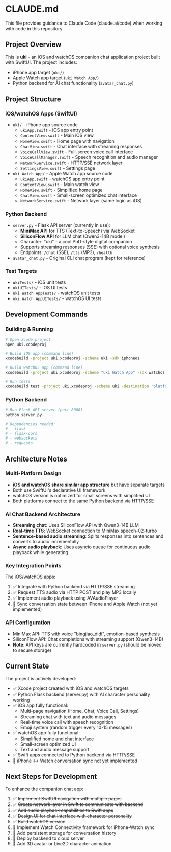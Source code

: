 # CLAUDE.md

This file provides guidance to Claude Code (claude.ai/code) when working with code in this repository.

## Project Overview

This is **uki** - an iOS and watchOS companion chat application project built with SwiftUI. The project includes:
- iPhone app target (`uki/`)
- Apple Watch app target (`uki Watch App/`)
- Python backend for AI chat functionality (`avatar_chat.py`)

## Project Structure

### iOS/watchOS Apps (SwiftUI)
- `uki/` - iPhone app source code
  - `ukiApp.swift` - iOS app entry point
  - `ContentView.swift` - Main iOS view
  - `HomeView.swift` - Home page with navigation
  - `ChatView.swift` - Chat interface with streaming responses
  - `VoiceCallView.swift` - Full-screen voice call interface
  - `VoiceCallManager.swift` - Speech recognition and audio manager
  - `NetworkService.swift` - HTTP/SSE network layer
  - `SettingsView.swift` - Settings page
- `uki Watch App/` - Apple Watch app source code
  - `ukiApp.swift` - watchOS app entry point
  - `ContentView.swift` - Main watch view
  - `HomeView.swift` - Simplified home page
  - `ChatView.swift` - Small-screen optimized chat interface
  - `NetworkService.swift` - Network layer (same logic as iOS)

### Python Backend
- `server.py` - Flask API server (currently in use):
  - **MiniMax API** for TTS (Text-to-Speech) via WebSocket
  - **SiliconFlow API** for LLM chat (Qwen3-14B model)
  - Character: "uki" - a cool PhD-style digital companion
  - Supports streaming responses (SSE) with optional voice synthesis
  - Endpoints: `/chat` (SSE), `/tts` (MP3), `/health`
- `avatar_chat.py` - Original CLI chat program (kept for reference)

### Test Targets
- `ukiTests/` - iOS unit tests
- `ukiUITests/` - iOS UI tests
- `uki Watch AppTests/` - watchOS unit tests
- `uki Watch AppUITests/` - watchOS UI tests

## Development Commands

### Building & Running
```bash
# Open Xcode project
open uki.xcodeproj

# Build iOS app (command line)
xcodebuild -project uki.xcodeproj -scheme uki -sdk iphoneos

# Build watchOS app (command line)
xcodebuild -project uki.xcodeproj -scheme "uki Watch App" -sdk watchos

# Run tests
xcodebuild test -project uki.xcodeproj -scheme uki -destination 'platform=iOS Simulator,name=iPhone 15'
```

### Python Backend
```bash
# Run Flask API server (port 8000)
python server.py

# Dependencies needed:
# - flask
# - flask-cors
# - websockets
# - requests
```

## Architecture Notes

### Multi-Platform Design
- **iOS and watchOS share similar app structure** but have separate targets
- Both use SwiftUI's declarative UI framework
- watchOS version is optimized for small screens with simplified UI
- Both platforms connect to the same Python backend via HTTP/SSE

### AI Chat Backend Architecture
- **Streaming chat**: Uses SiliconFlow API with Qwen3-14B LLM
- **Real-time TTS**: WebSocket connection to MiniMax speech-02-turbo
- **Sentence-based audio streaming**: Splits responses into sentences and converts to audio incrementally
- **Async audio playback**: Uses asyncio queue for continuous audio playback while generating

### Key Integration Points
The iOS/watchOS apps:
1. ✅ Integrate with Python backend via HTTP/SSE streaming
2. ✅ Request TTS audio via HTTP POST and play MP3 locally
3. ✅ Implement audio playback using AVAudioPlayer
4. 🔲 Sync conversation state between iPhone and Apple Watch (not yet implemented)

### API Configuration
- MiniMax API: TTS with voice "bingjiao_didi", emotion-based synthesis
- SiliconFlow API: Chat completions with streaming support (Qwen3-14B)
- **Note**: API keys are currently hardcoded in `server.py` (should be moved to secure storage)

## Current State

The project is actively developed:
- ✅ Xcode project created with iOS and watchOS targets
- ✅ Python Flask backend (server.py) with AI character personality working
- ✅ iOS app fully functional:
  - Multi-page navigation (Home, Chat, Voice Call, Settings)
  - Streaming chat with text and audio messages
  - Real-time voice call with speech recognition
  - Emoji system (random trigger every 10-15 messages)
- ✅ watchOS app fully functional:
  - Simplified home and chat interface
  - Small-screen optimized UI
  - Text and audio message support
- ✅ Swift apps connected to Python backend via HTTP/SSE
- 🔲 iPhone ↔ Watch conversation sync not yet implemented

## Next Steps for Development

To enhance the companion chat app:
1. ✅ ~~Implement SwiftUI navigation with multiple pages~~
2. ✅ ~~Create network layer in Swift to communicate with backend~~
3. ✅ ~~Add audio playback capabilities to Swift apps~~
4. ✅ ~~Design UI for chat interface with character personality~~
5. ✅ ~~Build watchOS version~~
6. 🔲 Implement Watch Connectivity framework for iPhone-Watch sync
7. 🔲 Add persistent storage for conversation history
8. 🔲 Deploy backend to cloud server
9. 🔲 Add 3D avatar or Live2D character animation
